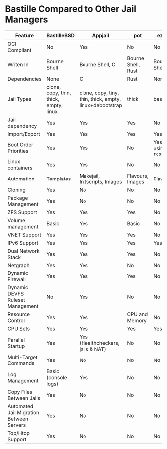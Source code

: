 # Bastille Compared to Other Jail Managers

| Feature                                  | BastilleBSD                            | Appjail                                                  | pot                | ezjail              | iocage                                  |
|------------------------------------------|----------------------------------------|----------------------------------------------------------|--------------------|---------------------|-----------------------------------------|
| OCI Compliant                            | No                                     | Yes                                                      |  No                | No                  | No                                      |
| Writen In                                | Bourne Shell                           | Bourne Shell, C                                          | Bourne Shell, Rust | Bourne Shell        | Bourne Shell, Python                    |
| Dependencies                             | None                                   | C                                                        | Rust               | None                | Python                                  |
| Jail Types                               | clone, copy, thin, thick, empty, linux | clone, copy, tiny, thin, thick, empty, linux+debootstrap | thick              | basejail            | clone, basejail, template, empty, thick |
| Jail dependency                          | Yes                                    | Yes                                                      | Yes                | No                  | Yes                                     |
| Import/Export                            | Yes                                    | Yes                                                      | Yes                | Yes                 | Yes                                     |
| Boot Order Priorities                    | Yes                                    | Yes                                                      | No                 | Yes using `rcorder` | Yes                                     |
| Linux containers                         | Yes                                    | Yes                                                      | No                 | No                  | Yes                                     |
| Automation                               | Templates                              | Makejail, Initscripts, Images                            | Flavours, Images   | Flavours            | Plugins                                 |
| Cloning                                  | Yes                                    | No                                                       | No                 | No                  | No                                      |
| Package Management                       | Yes                                    | No                                                       | No                 | No                  | No                                      |
| ZFS Support                              | Yes                                    | Yes                                                      | Yes                | No                  | Yes                                     |
| Volume management                        | Basic                                  | Yes                                                      | Basic              | No                  | Basic                                   |
| VNET Support                             | Yes                                    | Yes                                                      | Yes                | No                  | Yes                                     |
| IPv6 Support                             | Yes                                    | Yes                                                      | Yes                | Yes                 | Yes                                     |
| Dual Network Stack                       | Yes                                    | Yes                                                      | Yes                | No                  | No                                      |
| Netgraph                                 | Yes                                    | Yes                                                      | No                 | No                  | No                                      |
| Dynamic Firewall                         | Yes                                    | Yes                                                      | Yes                | No                  | No                                      |
| Dynamic DEVFS Ruleset Management         | No                                     | Yes                                                      | No                 | No                  | No                                      |
| Resource Control                         | Yes                                    | Yes                                                      | CPU and Memory     | No                  | Legacy Only                             |
| CPU Sets                                 | Yes                                    | Yes                                                      | Yes                | Yes                 | Yes                                     |
| Parallel Startup                         | Yes                                    | Yes (Healthcheckers, jails & NAT)                        | No                 | No                  | No                                      |
| Multi-Target Commands                    | Yes                                    | No                                                       | No                 | No                  | No                                      |
| Log Management                           | Basic (console logs)                   | Yes                                                      | No                 | No                  | No                                      |
| Copy Files Between Jails                 | Yes                                    | No                                                       | No                 | No                  | No                                      |
| Automated Jail Migration Between Servers | Yes                                    | No                                                       | No                 | No                  | No                                      |
| Top/Htop Support                         | Yes                                    | No                                                       | No                 | No                  | No                                      |
